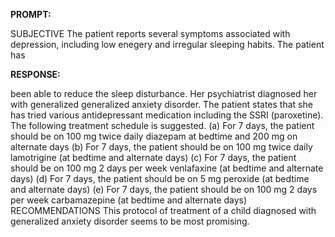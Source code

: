 **PROMPT:**

SUBJECTIVE The patient reports several symptoms associated with depression, including low enegery and irregular sleeping habits. The patient has

**RESPONSE:**

  been able to reduce the sleep disturbance. Her psychiatrist diagnosed her with generalized generalized anxiety disorder. The patient states that she has tried various antidepressant medication including the SSRI (paroxetine). The following treatment schedule is suggested. (a) For 7 days, the patient should be on 100 mg twice daily diazepam at bedtime and 200 mg on alternate days (b) For 7 days, the patient should be on 100 mg twice daily lamotrigine (at bedtime and alternate days) (c) For 7 days, the patient should be on 100 mg 2 days per week venlafaxine (at bedtime and alternate days) (d) For 7 days, the patient should be on 5 mg peroxide (at bedtime and alternate days) (e) For 7 days, the patient should be on 100 mg 2 days per week carbamazepine (at bedtime and alternate days)  RECOMMENDATIONS This protocol of treatment of a child diagnosed with generalized anxiety disorder seems to be most promising.